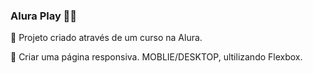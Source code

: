### Alura Play 👩‍💻
<p> 📎 Projeto criado através de um curso na Alura.</p>
📎 Criar uma página responsiva. MOBLIE/DESKTOP, ultilizando Flexbox.
